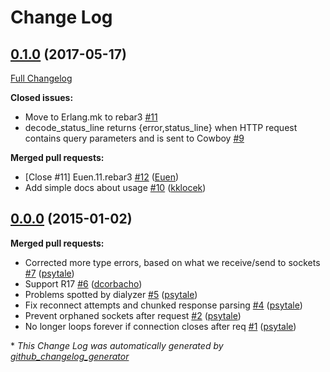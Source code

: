 # Change Log

## [0.1.0](https://github.com/esl/fusco/tree/0.1.0) (2017-05-17)
[Full Changelog](https://github.com/esl/fusco/compare/0.0.0...0.1.0)

**Closed issues:**

- Move to Erlang.mk to rebar3 [\#11](https://github.com/esl/fusco/issues/11)
- decode\_status\_line returns {error,status\_line} when HTTP request contains query parameters and is sent to Cowboy [\#9](https://github.com/esl/fusco/issues/9)

**Merged pull requests:**

- \[Close \#11\] Euen.11.rebar3 [\#12](https://github.com/esl/fusco/pull/12) ([Euen](https://github.com/Euen))
- Add simple docs about usage [\#10](https://github.com/esl/fusco/pull/10) ([kklocek](https://github.com/kklocek))

## [0.0.0](https://github.com/esl/fusco/tree/0.0.0) (2015-01-02)
**Merged pull requests:**

- Corrected more type errors, based on what we receive/send to sockets [\#7](https://github.com/esl/fusco/pull/7) ([psytale](https://github.com/psytale))
- Support R17 [\#6](https://github.com/esl/fusco/pull/6) ([dcorbacho](https://github.com/dcorbacho))
- Problems spotted by dialyzer [\#5](https://github.com/esl/fusco/pull/5) ([psytale](https://github.com/psytale))
- Fix reconnect attempts and chunked response parsing [\#4](https://github.com/esl/fusco/pull/4) ([psytale](https://github.com/psytale))
- Prevent orphaned sockets after request [\#2](https://github.com/esl/fusco/pull/2) ([psytale](https://github.com/psytale))
- No longer loops forever if connection closes after req [\#1](https://github.com/esl/fusco/pull/1) ([psytale](https://github.com/psytale))



\* *This Change Log was automatically generated by [github_changelog_generator](https://github.com/skywinder/Github-Changelog-Generator)*